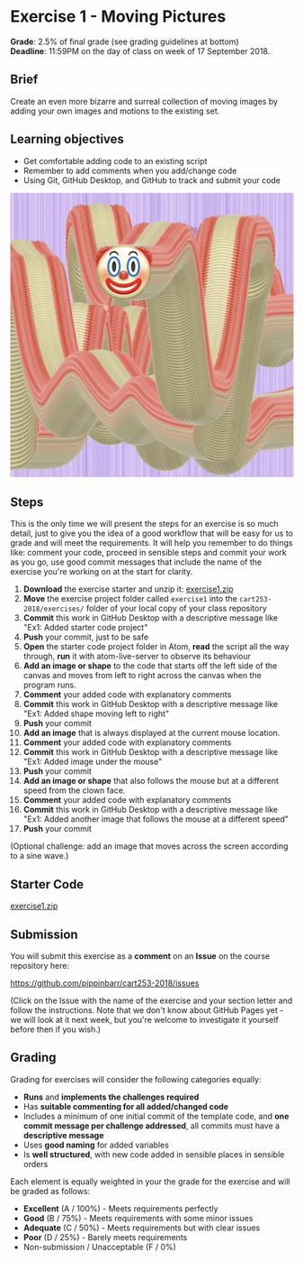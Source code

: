 # Exercise 1 - Moving Pictures

__Grade__: 2.5% of final grade (see grading guidelines at bottom)  
__Deadline__: 11:59PM on the day of class on week of 17 September 2018.

## Brief

Create an even more bizarre and surreal collection of moving images by adding your own images and motions to the existing set.

## Learning objectives

- Get comfortable adding code to an existing script
- Remember to add comments when you add/change code
- Using Git, GitHub Desktop, and GitHub to track and submit your code

![](images/exercise-1.png)

## Steps

This is the only time we will present the steps for an exercise is so much detail, just to give you the idea of a good workflow that will be easy for us to grade and will meet the requirements. It will help you remember to do things like: comment your code, proceed in sensible steps and commit your work as you go, use good commit messages that include the name of the exercise you're working on at the start for clarity.

1. __Download__ the exercise starter and unzip it: [exercise1.zip](exercise1.zip)
2. __Move__ the exercise project folder called `exercise1` into the `cart253-2018/exercises/` folder of your local copy of your class repository
3. __Commit__ this work in GitHub Desktop with a descriptive message like "Ex1: Added starter code project"
4. __Push__ your commit, just to be safe
5. __Open__ the starter code project folder in Atom, __read__ the script all the way through, __run__ it with atom-live-server to observe its behaviour
6. __Add an image or shape__ to the code that starts off the left side of the canvas and moves from left to right across the canvas when the program runs.
7. __Comment__ your added code with explanatory comments
8. __Commit__ this work in GitHub Desktop with a descriptive message like "Ex1: Added shape moving left to right"
8. __Push__ your commit
9. __Add an image__ that is always displayed at the current mouse location.
10. __Comment__ your added code with explanatory comments
11. __Commit__ this work in GitHub Desktop with a descriptive message like "Ex1: Added image under the mouse"
12. __Push__ your commit
13. __Add an image or shape__ that also follows the mouse but at a different speed from the clown face.
14. __Comment__ your added code with explanatory comments
15. __Commit__ this work in GitHub Desktop with a descriptive message like "Ex1: Added another image that follows the mouse at a different speed"
16. __Push__ your commit


(Optional challenge: add an image that moves across the screen according to a sine wave.)

## Starter Code

[exercise1.zip](exercise1.zip)


## Submission

You will submit this exercise as a __comment__ on an __Issue__ on the course repository here:

https://github.com/pippinbarr/cart253-2018/issues

(Click on the Issue with the name of the exercise and your section letter and follow the instructions. Note that we don't know about GitHub Pages yet - we will look at it next week, but you're welcome to investigate it yourself before then if you wish.)


## Grading

Grading for exercises will consider the following categories equally:

- __Runs__ and __implements the challenges required__
- Has __suitable commenting for all added/changed code__
- Includes a minimum of one initial commit of the template code, and __one commit message per challenge addressed__, all commits must have a __descriptive message__
- Uses __good naming__ for added variables
- Is __well structured__, with new code added in sensible places in sensible orders

Each element is equally weighted in your the grade for the exercise and will be graded as follows:

- __Excellent__ (A / 100%) - Meets requirements perfectly
- __Good__ (B / 75%) - Meets requirements with some minor issues
- __Adequate__ (C / 50%) - Meets requirements but with clear issues
- __Poor__ (D / 25%) - Barely meets requirements
- Non-submission / Unacceptable (F / 0%)
